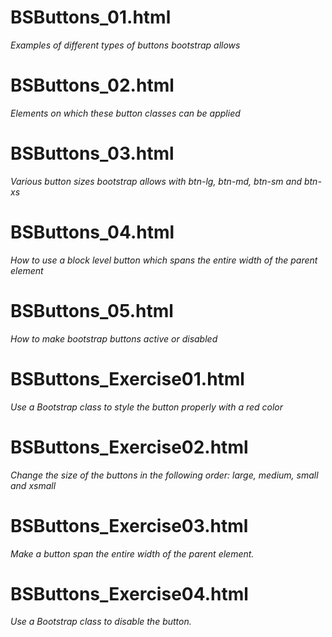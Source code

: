 # BSButtons_01.html
*Examples of different types of buttons bootstrap allows*

# BSButtons_02.html
*Elements on which these button classes can be applied*

# BSButtons_03.html
*Various button sizes bootstrap allows with btn-lg, btn-md, btn-sm and btn-xs*

# BSButtons_04.html
*How to use a block level button which spans the entire width of the parent element*

# BSButtons_05.html
*How to make bootstrap buttons active or disabled*

# BSButtons_Exercise01.html
*Use a Bootstrap class to style the button properly with a red color*

# BSButtons_Exercise02.html
*Change the size of the buttons in the following order: large, medium, small and xsmall*

# BSButtons_Exercise03.html
*Make a button span the entire width of the parent element.*

# BSButtons_Exercise04.html
*Use a Bootstrap class to disable the button.*
